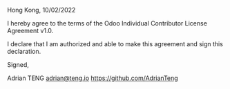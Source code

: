 Hong Kong, 10/02/2022

I hereby agree to the terms of the Odoo Individual Contributor License Agreement v1.0.

I declare that I am authorized and able to make this agreement and sign this declaration.

Signed,

Adrian TENG adrian@teng.io https://github.com/AdrianTeng
